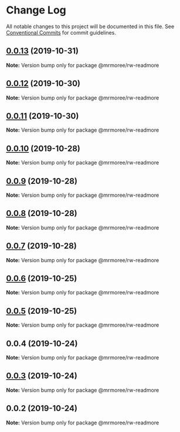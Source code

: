 # Change Log

All notable changes to this project will be documented in this file.
See [Conventional Commits](https://conventionalcommits.org) for commit guidelines.

## [0.0.13](https://github.com/mrmoree/ReweComponents/compare/@mrmoree/rw-readmore@0.0.12...@mrmoree/rw-readmore@0.0.13) (2019-10-31)

**Note:** Version bump only for package @mrmoree/rw-readmore





## [0.0.12](https://github.com/mrmoree/ReweComponents/compare/@mrmoree/rw-readmore@0.0.11...@mrmoree/rw-readmore@0.0.12) (2019-10-30)

**Note:** Version bump only for package @mrmoree/rw-readmore





## [0.0.11](https://github.com/mrmoree/ReweComponents/compare/@mrmoree/rw-readmore@0.0.10...@mrmoree/rw-readmore@0.0.11) (2019-10-30)

**Note:** Version bump only for package @mrmoree/rw-readmore





## [0.0.10](https://github.com/mrmoree/ReweComponents/compare/@mrmoree/rw-readmore@0.0.9...@mrmoree/rw-readmore@0.0.10) (2019-10-28)

**Note:** Version bump only for package @mrmoree/rw-readmore





## [0.0.9](https://github.com/mrmoree/ReweComponents/compare/@mrmoree/rw-readmore@0.0.8...@mrmoree/rw-readmore@0.0.9) (2019-10-28)

**Note:** Version bump only for package @mrmoree/rw-readmore





## [0.0.8](https://github.com/mrmoree/ReweComponents/compare/@mrmoree/rw-readmore@0.0.7...@mrmoree/rw-readmore@0.0.8) (2019-10-28)

**Note:** Version bump only for package @mrmoree/rw-readmore





## [0.0.7](https://github.com/mrmoree/ReweComponents/compare/@mrmoree/rw-readmore@0.0.6...@mrmoree/rw-readmore@0.0.7) (2019-10-28)

**Note:** Version bump only for package @mrmoree/rw-readmore





## [0.0.6](https://github.com/mrmoree/ReweComponents/compare/@mrmoree/rw-readmore@0.0.5...@mrmoree/rw-readmore@0.0.6) (2019-10-25)

**Note:** Version bump only for package @mrmoree/rw-readmore





## [0.0.5](https://github.com/mrmoree/ReweComponents/compare/@mrmoree/rw-readmore@0.0.4...@mrmoree/rw-readmore@0.0.5) (2019-10-25)

**Note:** Version bump only for package @mrmoree/rw-readmore





## 0.0.4 (2019-10-24)

**Note:** Version bump only for package @mrmoree/rw-readmore





## [0.0.3](https://github.com/mrmoree/ReweComponents/compare/@mrmoree/rw-readmore@0.0.2...@mrmoree/rw-readmore@0.0.3) (2019-10-24)

**Note:** Version bump only for package @mrmoree/rw-readmore





## 0.0.2 (2019-10-24)

**Note:** Version bump only for package @mrmoree/rw-readmore
